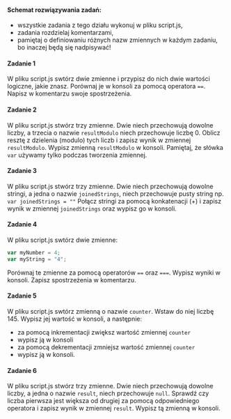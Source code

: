 
#### Schemat rozwiązywania zadań:

* wszystkie zadania z tego działu wykonuj w pliku script.js,
* zadania rozdzielaj komentarzami,
* pamiętaj o definiowaniu różnych nazw zmiennych w każdym zadaniu, bo inaczej będą się nadpisywać!

#### Zadanie 1

W pliku script.js swtórz dwie zmienne i przypisz do nich dwie wartości logiczne, jakie znasz. 
Porównaj je w konsoli za pomocą operatora ```==```.
Napisz w komentarzu swoje spostrzeżenia.

#### Zadanie 2

W pliku script.js stwórz trzy zmienne. Dwie niech przechowują dowolne liczby, a trzecia o nazwie
 ```resultModulo``` niech przechowuje liczbę 0. Oblicz resztę z dzielenia (modulo) tych liczb i 
zapisz wynik w zmiennej ```resultModulo```.
Wypisz zmienną ```resultModulo``` w konsoli. Pamiętaj, że słówka ```var``` używamy tylko podczas 
tworzenia zmiennej.

#### Zadanie 3
W pliku script.js stwórz trzy zmienne. Dwie niech przechowują dowolne stringi, a jedna o nazwie
 ```joinedStrings```, niech przechowuje pusty string np. ```var joinedStrings = ""```
Połącz stringi za pomocą konkatenacji (+) i zapisz wynik w zmiennej ```joinedStrings``` oraz 
wypisz go w konsoli.


#### Zadanie 4
W pliku script.js swtórz dwie zmienne:

 ``` JavaScript
var myNumber = 4;
var myString = "4";
 ```

Porównaj te zmienne za pomocą operatorów ```==``` oraz ```===```.
Wypisz wyniki w konsoli. Zapisz spostrzeżenia w komentarzu.


#### Zadanie 5

W pliku script.js swtórz zmienną o nazwie ```counter```. Wstaw do niej liczbę 145.
Wypisz jej wartość w konsoli, a następnie:

* za pomocą inkrementacji zwiększ wartość zmiennej ```counter```
* wypisz ją w konsoli
* za pomocą dekrementacji zmniejsz wartość zmiennej ```counter```
* wypisz ją w konsoli.


#### Zadanie 6

W pliku script.js stwórz trzy zmienne. Dwie niech przechowują dowolne liczby, a jedna o 
nazwie ```result```, niech przechowuje ```null```. Sprawdź czy liczba pierwsza 
jest większa od drugiej za pomocą odpowiedniego operatora i zapisz wynik w 
zmiennej ```result```. Wypisz tą zmienną w konsoli.

